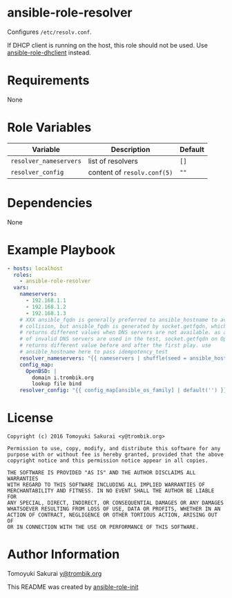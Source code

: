 # ansible-role-resolver

Configures `/etc/resolv.conf`.

If DHCP client is running on the host, this role should not be used. Use
[ansible-role-dhclient](https://github.com/reallyenglish/ansible-role-dhclient)
instead.

# Requirements

None

# Role Variables

| Variable | Description | Default |
|----------|-------------|---------|
| `resolver_nameservers` | list of resolvers | `[]` |
| `resolver_config` | content of `resolv.conf(5)` | `""` |

# Dependencies

None

# Example Playbook

```yaml
- hosts: localhost
  roles:
    - ansible-role-resolver
  vars:
    nameservers:
      - 192.168.1.1
      - 192.168.1.2
      - 192.168.1.3
    # XXX ansible_fqdn is generally preferred to ansible_hostname to avoid
    # collision, but ansible_fqdn is generated by socket.getfqdn, which
    # returns different values when DNS servers are not available. as a list
    # of invalid DNS servers are used in the test, socket.getfqdn on OpenBSD
    # returns different value before and after the first play. use
    # ansible_hostname here to pass idempotency_test
    resolver_nameservers: "{{ nameservers | shuffle(seed = ansible_hostname) }}"
    config_map:
      OpenBSD: |
        domain i.trombik.org
        lookup file bind
    resolver_config: "{{ config_map[ansible_os_family] | default('') }}"
```

# License

```
Copyright (c) 2016 Tomoyuki Sakurai <y@trombik.org>

Permission to use, copy, modify, and distribute this software for any
purpose with or without fee is hereby granted, provided that the above
copyright notice and this permission notice appear in all copies.

THE SOFTWARE IS PROVIDED "AS IS" AND THE AUTHOR DISCLAIMS ALL WARRANTIES
WITH REGARD TO THIS SOFTWARE INCLUDING ALL IMPLIED WARRANTIES OF
MERCHANTABILITY AND FITNESS. IN NO EVENT SHALL THE AUTHOR BE LIABLE FOR
ANY SPECIAL, DIRECT, INDIRECT, OR CONSEQUENTIAL DAMAGES OR ANY DAMAGES
WHATSOEVER RESULTING FROM LOSS OF USE, DATA OR PROFITS, WHETHER IN AN
ACTION OF CONTRACT, NEGLIGENCE OR OTHER TORTIOUS ACTION, ARISING OUT OF
OR IN CONNECTION WITH THE USE OR PERFORMANCE OF THIS SOFTWARE.
```

# Author Information

Tomoyuki Sakurai <y@trombik.org>

This README was created by [ansible-role-init](https://gist.github.com/trombik/d01e280f02c78618429e334d8e4995c0)
